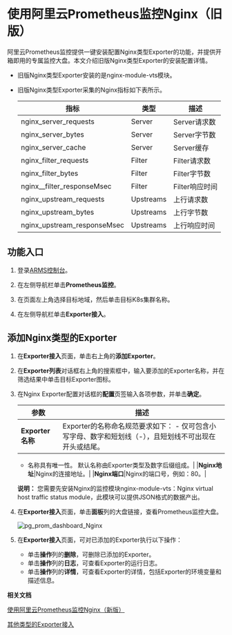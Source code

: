 # 使用阿里云Prometheus监控Nginx（旧版）

阿里云Prometheus监控提供一键安装配置Nginx类型Exporter的功能，并提供开箱即用的专属监控大盘。本文介绍旧版Nginx类型Exporter的安装配置详情。

-   旧版Nginx类型Exporter安装的是nginx-module-vts模块。
-   旧版Nginx类型Exporter采集的Nginx指标如下表所示。

    |指标|类型|描述|
    |--|--|--|
    |nginx\_server\_requests|Server|Server请求数|
    |nginx\_server\_bytes|Server|Server字节数|
    |nginx\_server\_cache|Server|Server缓存|
    |nginx\_filter\_requests|Filter|Filter请求数|
    |nginx\_filter\_bytes|Filter|Filter字节数|
    |nginx\_\_filter\_responseMsec|Filter|Filter响应时间|
    |nginx\_upstream\_requests|Upstreams|上行请求数|
    |nginx\_upstream\_bytes|Upstreams|上行字节数|
    |nginx\_upstream\_responseMsec|Upstreams|上行响应时间|


## 功能入口

1.  登录[ARMS控制台](https://arms.console.aliyun.com/#/home)。

2.  在左侧导航栏单击**Prometheus监控**。

3.  在页面左上角选择目标地域，然后单击目标K8s集群名称。

4.  在左侧导航栏单击**Exporter接入**。


## 添加Nginx类型的Exporter

1.  在**Exporter接入**页面，单击右上角的**添加Exporter**。

2.  在**Exporter列表**对话框右上角的搜索框中，输入要添加的Exporter名称，并在筛选结果中单击目标Exporter图标。

3.  在Nginx Exporter配置对话框的**配置**页签输入各项参数，并单击**确定**。

    |参数|描述|
    |--|--|
    |**Exporter名称**|Exporter的名称命名规范要求如下：    -   仅可包含小写字母、数字和短划线（-），且短划线不可出现在开头或结尾。
    -   名称具有唯一性。
默认名称由Exporter类型及数字后缀组成。|
    |**Nginx地址**|Nginx的连接地址。|
    |**Nginx端口**|Nginx的端口号，例如：80。|

    **说明：** 您需要先安装Nginx的监控模块nginx-module-vts：Nginx virtual host traffic status module，此模块可以提供JSON格式的数据产出。

4.  在**Exporter接入**页面，单击**面板**列的大盘链接，查看Prometheus监控大盘。

    ![pg_prom_dashboard_Nginx](https://static-aliyun-doc.oss-accelerate.aliyuncs.com/assets/img/zh-CN/7284298951/p97649.png)

5.  在**Exporter接入**页面，可对已添加的Exporter执行以下操作：

    -   单击**操作**列的**删除**，可删除已添加的Exporter。
    -   单击**操作**列的**日志**，可查看Exporter的运行日志。
    -   单击**操作**列的**详情**，可查看Exporter的详情，包括Exporter的环境变量和描述信息。

**相关文档**  


[使用阿里云Prometheus监控Nginx（新版）]()

[其他类型的Exporter接入]()

